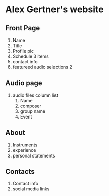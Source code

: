 # Alex Gertner's website
### 


## Front Page
1. Name
1. Title
1. Profile pic
1. Schedule 3 items
1. contact info
1. featureed audio selections 2

## Audio page
1. audio files column list
    1. Name
    1. composer
    1. group name
    1. Event

## About
1. Instruments
1. experience
1. personal statements

## Contacts
1. Contact info
1. social media links

